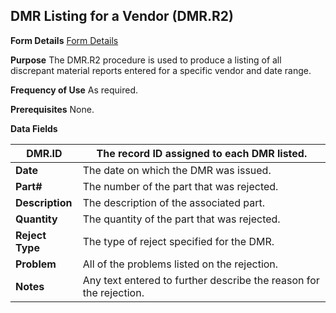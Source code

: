 ## DMR Listing for a Vendor (DMR.R2)
<PageHeader />

**Form Details**
[Form Details](../DMR-R2-1/README.md)

**Purpose**
The DMR.R2 procedure is used to produce a listing of all discrepant material
reports entered for a specific vendor and date range.

**Frequency of Use**
As required.

**Prerequisites**
None.

**Data Fields**

| **DMR.ID**      | The record ID assigned to each DMR listed.                         |
| --------------- | ------------------------------------------------------------------ |
| **Date**        | The date on which the DMR was issued.                              |
| **Part#**       | The number of the part that was rejected.                          |
| **Description** | The description of the associated part.                            |
| **Quantity**    | The quantity of the part that was rejected.                        |
| **Reject Type** | The type of reject specified for the DMR.                          |
| **Problem**     | All of the problems listed on the rejection.                       |
| **Notes**       | Any text entered to further describe the reason for the rejection. |

<badge text= "Version 8.10.57 " vertical="middle" />

<PageFooter />
